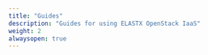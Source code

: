 ```yaml
---
title: "Guides"
description: "Guides for using ELASTX OpenStack IaaS"
weight: 2
alwaysopen: true
---
```


